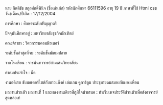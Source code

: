 นาย กิตติธัช สกุลศักดิ์พินิจ
(ชื่อเล่นกัส)
รหัสนักศึกษา 66111596
อายุ 19 ปี
ภาษาที่ใช้ Html css
วัน/เดือน/ปีเกิด : 17/12/2004

การศึกษา : ศึกษาระดับปริญญาตรี

ปัจจุบันศึกษาอยู่ : มหาวิทยาลัยธุรกิจบัณฑิตย์

คณะ/สาขา : วิศวกรรมคอมพิวเตอร์

ระดับชั้นล่าสุดที่จบ : ระดับชั้นมัธยมปลาย

จากโรงเรียน : ราชนันทาจารย์สามเสนวิทยาลัย๒

คำคมประจำใจ : มีด

งานอดิเรก
ขับมอเตอร์ไซต์กับชาวแก๊งค์
เล่นเกม
ดูการ์ตูน
ประชุมระดมสมองกับผองเพื่อน

ผลงานส่วนตัว
ผลงานที่ 1 และผลงงานเดียวที่ภูมิใจนำเสนอ : ทำเว็บเพจประวัติส่วนตัวเพื่อส่งอาจารย์สุดหล่อเท่


